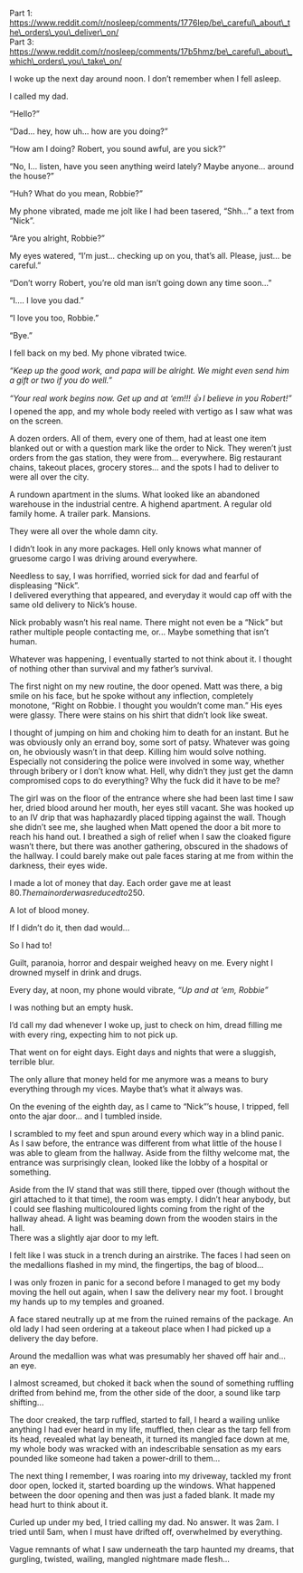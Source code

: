 Part 1: https://www.reddit.com/r/nosleep/comments/1776lep/be\_careful\_about\_the\_orders\_you\_deliver\_on/  
Part 3: https://www.reddit.com/r/nosleep/comments/17b5hmz/be\_careful\_about\_which\_orders\_you\_take\_on/

I woke up the next day around noon. I don’t remember when I fell asleep.  


I called my dad.  


“Hello?”  


“Dad... hey, how uh... how are you doing?”  


“How am I doing? Robert, you sound awful, are you sick?”  


“No, I... listen, have you seen anything weird lately? Maybe anyone... around the house?”  


“Huh? What do you mean, Robbie?”  


My phone vibrated, made me jolt like I had been tasered, “Shh...” a text from “Nick”.   


“Are you alright, Robbie?”  


My eyes watered, “I’m just... checking up on you, that’s all. Please, just... be careful.”  


“Don’t worry Robert, you’re old man isn’t going down any time soon...”  


“I.... I love you dad.”  


“I love you too, Robbie.”  


“Bye.”  


I fell back on my bed. My phone vibrated twice.  


*“Keep up the good work, and papa will be alright. We might even send him a gift or two if you do well.”*  


*“Your real work begins now. Get up and at ‘em!!! 👍 I believe in you Robert!”*  
I opened the app, and my whole body reeled with vertigo as I saw what was on the screen.  


A dozen orders. All of them, every one of them, had at least one item blanked out or with a question mark like the order to Nick. They weren’t just orders from the gas station, they were from... everywhere. Big restaurant chains, takeout places, grocery stores... and the spots I had to deliver to were all over the city.   


A rundown apartment in the slums. What looked like an abandoned warehouse in the industrial centre. A highend apartment. A regular old family home. A trailer park. Mansions.  


They were all over the whole damn city.  


I didn’t look in any more packages. Hell only knows what manner of gruesome cargo I was driving around everywhere. 

  
Needless to say, I was horrified, worried sick for dad and fearful of displeasing “Nick”.   
I delivered everything that appeared, and everyday it would cap off with the same old delivery to Nick’s house.

  
Nick probably wasn’t his real name. There might not even be a “Nick” but rather multiple people contacting me, or... Maybe something that isn’t human. 

  
Whatever was happening, I eventually started to not think about it. I thought of nothing other than survival and my father’s survival.

  
The first night on my new routine, the door opened. Matt was there, a big smile on his face, but he spoke without any inflection, completely monotone, “Right on Robbie. I thought you wouldn’t come man.” His eyes were glassy. There were stains on his shirt that didn’t look like sweat. 

  
I thought of jumping on him and choking him to death for an instant. But he was obviously only an errand boy, some sort of patsy. Whatever was going on, he obviously wasn’t in that deep. Killing him would solve nothing. Especially not considering the police were involved in some way, whether through bribery or I don’t know what. Hell, why didn’t they just get the damn compromised cops to do everything? Why the fuck did it have to be me?

  
The girl was on the floor of the entrance where she had been last time I saw her, dried blood around her mouth, her eyes still vacant. She was hooked up to an IV drip that was haphazardly placed tipping against the wall. Though she didn’t see me, she laughed when Matt opened the door a bit more to reach his hand out. I breathed a sigh of relief when I saw the cloaked figure wasn’t there, but there was another gathering, obscured in the shadows of the hallway. I could barely make out pale faces staring at me from within the darkness, their eyes wide.

  
I made a lot of money that day. Each order gave me at least 80$. The main order was reduced to 250$.

  
A lot of blood money.

  
If I didn’t do it, then dad would...

  
So I had to!

  
Guilt, paranoia, horror and despair weighed heavy on me. Every night I drowned myself in drink and drugs.

  
Every day, at noon, my phone would vibrate, *“Up and at ‘em, Robbie”*

  
I was nothing but an empty husk.

  
I’d call my dad whenever I woke up, just to check on him, dread filling me with every ring, expecting him to not pick up.

  
That went on for eight days. Eight days and nights that were a sluggish, terrible blur. 

  
The only allure that money held for me anymore was a means to bury everything through my vices. Maybe that’s what it always was.

  
On the evening of the eighth day, as I came to “Nick”’s house, I tripped, fell onto the ajar door... and I tumbled inside.

  
I scrambled to my feet and spun around every which way in a blind panic. As I saw before, the entrance was different from what little of the house I was able to gleam from the hallway. Aside from the filthy welcome mat, the entrance was surprisingly clean, looked like the lobby of a hospital or something.

  
Aside from the IV stand that was still there, tipped over (though without the girl attached to it that time), the room was empty. I didn’t hear anybody, but I could see flashing multicoloured lights coming from the right of the hallway ahead. A light was beaming down from the wooden stairs in the hall.  
There was a slightly ajar door to my left.

  
I felt like I was stuck in a trench during an airstrike. The faces I had seen on the medallions flashed in my mind, the fingertips, the bag of blood... 

  
I was only frozen in panic for a second before I managed to get my body moving the hell out again, when I saw the delivery near my foot. I brought my hands up to my temples and groaned.

  
A face stared neutrally up at me from the ruined remains of the package. An old lady I had seen ordering at a takeout place when I had picked up a delivery the day before. 

  
Around the medallion was what was presumably her shaved off hair and... an eye.

  
I almost screamed, but choked it back when the sound of something ruffling drifted from behind me, from the other side of the door, a sound like tarp shifting...

  
The door creaked, the tarp ruffled, started to fall, I heard a wailing unlike anything I had ever heard in my life, muffled, then clear as the tarp fell from its head, revealed what lay beneath, it turned its mangled face down at me, my whole body was wracked with an indescribable sensation as my ears pounded like someone had taken a power-drill to them...

  
The next thing I remember, I was roaring into my driveway, tackled my front door open, locked it, started boarding up the windows. What happened between the door opening and then was just a faded blank. It made my head hurt to think about it.

  
Curled up under my bed, I tried calling my dad. No answer. It was 2am. I tried until 5am, when I must have drifted off, overwhelmed by everything.

Vague remnants of what I saw underneath the tarp haunted my dreams, that gurgling, twisted, wailing, mangled nightmare made flesh...